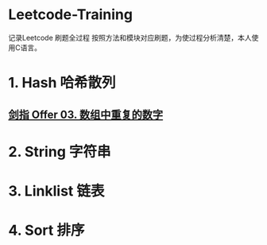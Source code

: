 # Leetcode-Training
记录Leetcode 刷题全过程
按照方法和模块对应刷题，为使过程分析清楚，本人使用C语言。

# 1. Hash 哈希散列
## [剑指 Offer 03. 数组中重复的数字](https://github.com/LamberttLiu/Leetcode-Training/blob/main/1%20Hash%20%E5%93%88%E5%B8%8C%E6%95%A3%E5%88%97/LC169%20%E5%A4%9A%E6%95%B0%E5%85%83%E7%B4%A0.md)

# 2. String 字符串

# 3. Linklist 链表

# 4. Sort 排序

